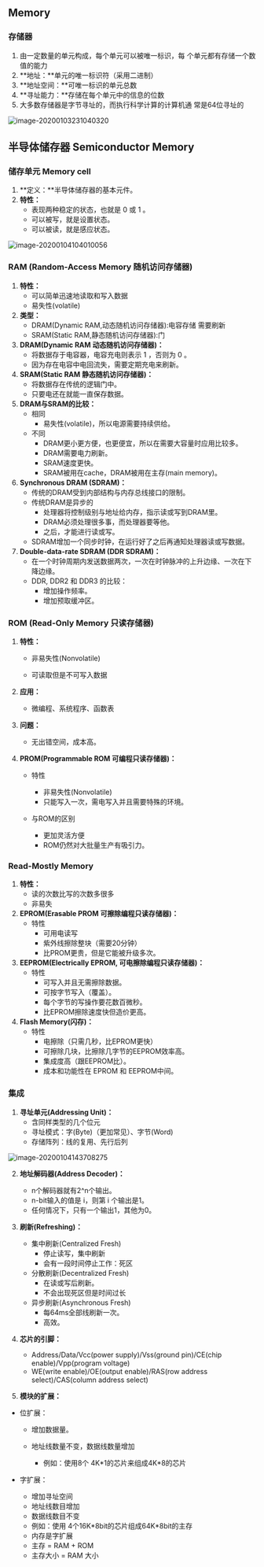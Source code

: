 ## Memory

### 存储器

1. 由一定数量的单元构成，每个单元可以被唯一标识，每 个单元都有存储一个数值的能力
2. **地址：**单元的唯一标识符（采用二进制）  
3. **地址空间：**可唯一标识的单元总数 
4. **寻址能力：**存储在每个单元中的信息的位数 
5. 大多数存储器是字节寻址的，而执行科学计算的计算机通 常是64位寻址的

![image-20200103231040320](assets/image-20200103231040320.png)

## 半导体储存器 Semiconductor Memory

### 储存单元 Memory cell

1. **定义：**半导体储存器的基本元件。
2. **特性：**
   + 表现两种稳定的状态，也就是 0 或 1 。
   + 可以被写，就是设置状态。
   + 可以被读，就是感应状态。

![image-20200104104010056](assets/image-20200104104010056.png)

### RAM (Random-Access Memory 随机访问存储器)

1. **特性：**
   + 可以简单迅速地读取和写入数据
   + 易失性(volatile)
2. **类型：**
   + DRAM(Dynamic RAM,动态随机访问存储器):电容存储 需要刷新
   +  SRAM(Static RAM,静态随机访问存储器):门
3. **DRAM(Dynamic RAM 动态随机访问存储器)：**
   + 将数据存于电容器，电容充电则表示 1 ，否则为 0 。
   + 因为存在电容中电回流失，需要定期充电来刷新。
4. **SRAM(Static RAM 静态随机访问存储器)：**
   + 将数据存在传统的逻辑门中。
   + 只要电还在就能一直保存数据。
5. **DRAM与SRAM的比较：**
   + 相同
     + 易失性(volatile)，所以电源需要持续供给。
   + 不同
     + DRAM更小更方便，也更便宜，所以在需要大容量时应用比较多。
     + DRAM需要电力刷新。
     + SRAM速度更快。
     + SRAM被用在cache，DRAM被用在主存(main memory)。
6. **Synchronous DRAM (SDRAM)：**
   + 传统的DRAM受到内部结构与内存总线接口的限制。
   + 传统DRAM是异步的
     + 处理器将控制级别与地址给内存，指示读或写到DRAM里。
     + DRAM必须处理很多事，而处理器要等他。
     + 之后，才能进行读或写。
   + SDRAM增加一个同步时钟，在运行好了之后再通知处理器读或写数据。
7. **Double-data-rate SDRAM (DDR SDRAM)：**
   + 在一个时钟周期内发送数据两次，一次在时钟脉冲的上升边缘、一次在下降边缘。
   + DDR, DDR2 和 DDR3 的比较：
     + 增加操作频率。
     + 增加预取缓冲区。

### ROM (Read-Only Memory 只读存储器)

1. **特性：**

   + 非易失性(Nonvolatile)

   + 可读取但是不可写入数据

2. **应用：**

   + 微编程、系统程序、函数表

3. **问题：**

   + 无出错空间，成本高。

4. **PROM(Programmable ROM 可编程只读存储器)：**

   + 特性
     + 非易失性(Nonvolatile)
     + 只能写入一次，需电写入并且需要特殊的环境。

   + 与ROM的区别
     + 更加灵活方便
     + ROM仍然对大批量生产有吸引力。

### Read-Mostly Memory

1. **特性：**
   + 读的次数比写的次数多很多
   + 非易失
2. **EPROM(Erasable PROM 可擦除编程只读存储器)：**
   + 特性
     + 可用电读写   
     + 紫外线擦除整块（需要20分钟）
     + 比PROM更贵，但是它能被升级多次。
3. **EEPROM(Electrically EPROM, 可电擦除编程只读存储器)：**
   + 特性
     + 可写入并且无需擦除数据。
     + 可按字节写入（覆盖）。
     + 每个字节的写操作要花数百微秒。
     + 比EPROM擦除速度快但造价更高。
4. **Flash Memory(闪存)：**
   + 特性
     + 电擦除（只需几秒，比EPROM更快）
     + 可擦除几块，比擦除几字节的EEPROM效率高。
     + 集成度高（跟EEPROM比）。
     + 成本和功能性在 EPROM 和 EEPROM中间。

### 集成

1. **寻址单元(Addressing Unit)：**
   + 含同样类型的几个位元
   + 寻址模式：字(Byte)（更加常见）、字节(Word)
   + 存储阵列：线的复用、先行后列

![image-20200104143708275](assets/image-20200104143708275.png)

2. **地址解码器(Address Decoder)：**
   + n个解码器就有2^n个输出。
   + n-bit输入的值是 i，则第 i 个输出是1。
   + 任何情况下，只有一个输出1，其他为0。
3. **刷新(Refreshing)：**
   + 集中刷新(Centralized Fresh)      
     + 停止读写，集中刷新
     + 会有一段时间停止工作：死区
   + 分散刷新(Decentralized Fresh)
     + 在读或写后刷新。
     + 不会出现死区但是时间过长
   + 异步刷新(Asynchronous Fresh) 
     + 每64ms全部线刷新一次。
     + 高效。

4. **芯片的引脚：**

   + Address/Data/Vcc(power supply)/Vss(ground pin)/CE(chip enable)/Vpp(program voltage)
   + WE(write enable)/OE(output enable)/RAS(row address select)/CAS(column address select)

5. **模块的扩展：**
+ 位扩展：
   
  + 增加数据量。
   
  + 地址线数量不变，数据线数量增加
     + 例如：使用8个 4K\*1的芯片来组成4K\*8的芯片
   
+ 字扩展：
     + 增加寻址空间
     + 地址线数目增加
     + 数据线数目不变
     + 例如：使用 4个16K\*8bit的芯片组成64K\*8bit的主存
     + 内存是字扩展
     + 主存 = RAM + ROM    
     + 主存大小 = RAM 大小

